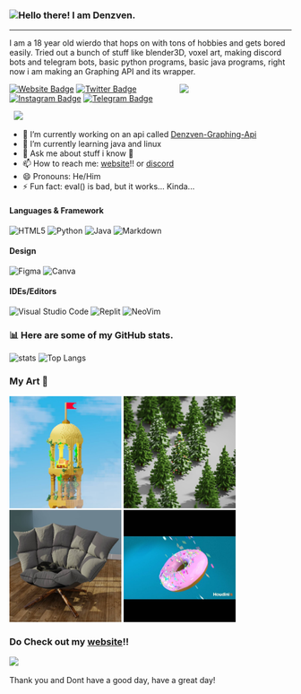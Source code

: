 ### <img src="https://raw.githubusercontent.com/MartinHeinz/MartinHeinz/master/wave.gif" width="30px">Hello there! I am Denzven.
---
I am a 18 year old wierdo that hops on with tons of hobbies and gets bored easily. Tried out a bunch of stuff like blender3D, voxel art, making discord bots and telegram bots, basic python programs, basic java programs, right now i am making an Graphing API and its wrapper.

<img align='right' src='https://user-images.githubusercontent.com/5713670/87202985-820dcb80-c2b6-11ea-9f56-7ec461c497c3.gif' width='200"'>

[![Website Badge](https://img.shields.io/badge/Website-3b5998?style=for-the-badge&logo=appveyor&logo=google-chrome&logoColor=white)](https://denzven.pythonanywhere.com)
[![Twitter Badge](https://img.shields.io/badge/-Twitter-00acee?style=for-the-badge&logo=appveyor&logo=Twitter&logoColor=white)](https://twitter.com/denzvenignatius)
[![Instagram Badge](https://img.shields.io/badge/-Instagram-e4405f?style=for-the-badge&logo=appveyor&logo=Instagram&logoColor=white)](https://instagram.com/denzven/)
[![Telegram Badge](https://img.shields.io/badge/-Telegram-0088cc?style=for-the-badge&logo=appveyor&logo=Telegram&logoColor=white)](https://t.me/Denzven)

&nbsp; ![](https://visitor-badge.glitch.me/badge?page_id=denzven.denzven&left_color=green&right_color=red)

- 🔭 I’m currently working on an api called [Denzven-Graphing-Api](https://github.com/denzven/Denzven-Graphing-Api)
- 🌱 I’m currently learning java and linux
- 💬 Ask me about stuff i know 🤣
- 📫 How to reach me: [website](https://denzven.pythonanywhere.com)!! or [discord](https://dsc.gg/chilly_place)
- 😄 Pronouns: He/Him
- ⚡ Fun fact: eval() is bad, but it works... Kinda...

#### Languages & Framework

![HTML5](https://img.shields.io/badge/html5-%23E34F26.svg?style=for-the-badge&logo=html5&logoColor=white)
![Python](https://img.shields.io/badge/Python-%20000.svg?style=for-the-badge&logo=python&logoColor=white)
![Java](https://img.shields.io/badge/Java-%3323ee.svg?style=for-the-badge&logo=python&logoColor=white)
![Markdown](https://img.shields.io/badge/markdown-000.svg?style=for-the-badge&logo=markdown&logoColor=white)

#### Design
![Figma](https://img.shields.io/badge/Figma-%23F24E1E.svg?style=for-the-badge&logo=figma&logoColor=white)
![Canva](https://img.shields.io/badge/Canva-%23203330.svg?style=for-the-badge&logo=canva&logoColor=white)


#### IDEs/Editors
![Visual Studio Code](https://img.shields.io/badge/VisualStudioCode-0078d7.svg?style=for-the-badge&logo=visual-studio-code&logoColor=white)
![Replit](https://img.shields.io/badge/Replit-%23203330.svg?style=for-the-badge&logo=replit&logoColor=white)
![NeoVim](https://img.shields.io/badge/NeoVim-%01abe1.svg?style=for-the-badge&logo=neovim&logoColor=white)

### 📊 Here are some of my GitHub stats.
![stats](https://github-readme-stats.vercel.app/api?username=denzven&show_icons=true&theme=tokyonight)
![Top Langs](https://github-readme-stats.vercel.app/api/top-langs/?username=denzven&langs_count=7&theme=tokyonight)

### My Art 💜

<img  src='https://raw.githubusercontent.com/denzven/denzven/main/Tower_Img.jpg' width='200"'>
<img src='https://raw.githubusercontent.com/denzven/denzven/main/Tree_Img.jpg' width='200"'>
<img  src='https://raw.githubusercontent.com/denzven/denzven/main/Couch_Img.jpg' width='200"'>
<img  src='https://raw.githubusercontent.com/denzven/denzven/main/Donut_Img.jpg' width='200"'>


### Do Check out my [website](https://denzven.pythonanywhere.com)!!

<img src='../GreatDay.gif'>

Thank you and Dont have a good day, have a great day!
